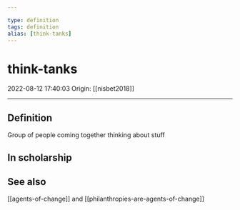 ```yaml
---

type: definition
tags: definition
alias: [think-tanks]
---
```


# think-tanks

2022-08-12 17:40:03
Origin: [[nisbet2018]]

---

## Definition

Group of people coming together thinking about stuff

## In scholarship

## See also

[[agents-of-change]] and [[philanthropies-are-agents-of-change]]
